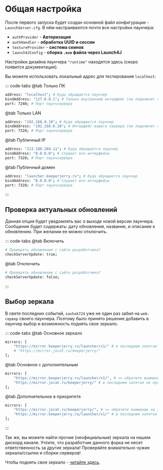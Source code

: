 # Общая настройка

После первого запуска будет создан основной файл конфигурации - `LaunchServer.cfg`. В нём настраиваются почти все настройки лаунчера:
* `authProvider` - **Авторизация**
* `authHandler` - **обработка UUID и сессии** 
* `textureProvider` - **система скинов** 
* `launch4JConfig` - **сборка `.exe` файла через Launch4J**

Настройки дизайна лаунчера `"runtime"` находятся здесь (скоро появится документация).

Вы можете использовать локальный адрес для тестирования `localhost`:

::: code-tabs
@tab Только ПК
```bash
address: "localhost"; # Куда обращается лаунчер
bindAddress: "127.0.0.1"; # Только внутренний интерфейс (не подключит никого, кроме ПК)
port: 7240; # Порт лаунчсервера
```

@tab Только LAN
```bash
address: "192.168.0.10"; # Куда обращается лаунчер
bindAddress: "192.168.0.10"; # Интерфейс вашего сервера (не подключит по 127.0.0.1)
port: 7328; # Порт лаунчсервера
```

@tab Публичный IP
```bash
address: "213.180.204.11"; # Куда обращается лаунчер
bindAddress: "0.0.0.0"; # Слушает все интерфейсы
port: 7328; # Порт лаунчсервера
```

@tab Публичный домен
```bash
address: "launcher.keeperjerry.ru"; # Куда обращается лаунчер
bindAddress: "0.0.0.0"; # Слушает все интерфейсы
port: 7328; # Порт лаунчсервера
```
:::

## Проверка актуальных обновлений
Данная опция будет уведомлять вас о выходе новой версии лаунчера.
Сообщение будет содержать: дату обновления, название, и описание к обновлению.
При желании ее можно отключить.

::: code-tabs
@tab Включить
```bash
# Проверять обновления с сайта разработчика?
checkServerUpdate: true;
```

@tab Отключить
```bash
# Проверять обновления с сайта разработчика?
checkServerUpdate: false;
```
:::

## Выбор зеркала
В свете последних событий, `sashok724` уже не один раз забил на `web-сервер` своего лаунчера. 
Поэтому было принято решение добавить в лаунчер выбор и возможность поднять свое зеркало. 

::: code-tabs
@tab Основное зеркало
```bash
mirrors: [
    "https://mirror.keeperjerry.ru/launcher/v1/" # в последнем запятая не нужна
	# "https://mirror.jocat.ru/keeperjerry/"
];
```

@tab Основное с дополнительным
```bash
mirrors: [
    "https://mirror.keeperjerry.ru/launcher/v1/", # <= обратите внимание на запятую
    "https://mirror.jocat.ru/keeperjerry/" # в последнем запятая не нужна
];
```

@tab Дополнительное в приоритете
```bash
mirrors: [
	"https://mirror.jocat.ru/keeperjerry/", # <= обратите внимание на запятую
    "https://mirror.keeperjerry.ru/launcher/v1/" # в последнем запятая не нужна
];
```
:::

Так же, вы можете найти прочие (неофициальные) зеркала на нашем дискорд канале. 
Учтите, что разработчик данного форка не несет ответственность за другие зеркала! 
Проверяйте внимательно чужие зеркала/ссылки и сборки серверов!

Чтобы поднять свое зеркало - [читайте здесь](/faq/customRepo.html).